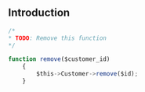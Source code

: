 ## Introduction

```javascript
/*
* TODO: Remove this function
*/

function remove($customer_id)
    {
        $this->Customer->remove($id);
    }

```
